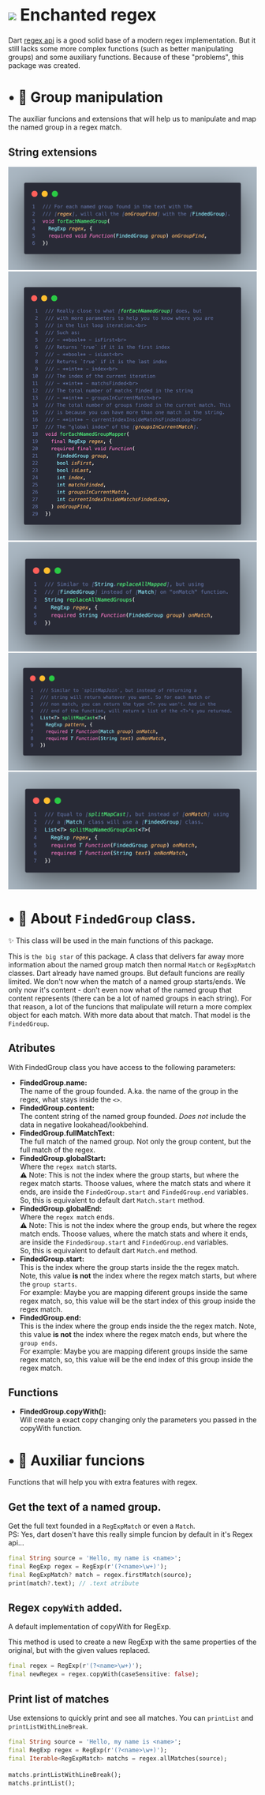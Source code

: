 <style>
.heading-1{
  font-size: 240%!important;
}
</style>

<h1 class="heading-1"><img align="center" height="50" src="https://user-images.githubusercontent.com/84743905/174507937-c8637dd7-5a10-4c12-bf23-945c7872ace2.png"> Enchanted regex</h1>


Dart [regex api](https://api.flutter.dev/flutter/dart-core/RegExp-class.html) is a good solid base of a modern regex implementation. But it still lacks some more complex functions (such as better manipulating groups) and some auxiliary functions. Because of these "problems", this package was created.

# • 🔗 Group manipulation
The auxiliar funcions and extensions that will help us to manipulate and map the named group in a regex match.

## String extensions
![](https://github.com/igormidev/enchanted_regex/blob/master/art/doc_prints/for_each_named_group.png?raw=true)
![](https://github.com/igormidev/enchanted_regex/blob/master/art/doc_prints/for_each_named_group_mapper.png?raw=true)
![](https://github.com/igormidev/enchanted_regex/blob/master/art/doc_prints/replace_all_named_group.png?raw=true)
![](https://github.com/igormidev/enchanted_regex/blob/master/art/doc_prints/split_map_cast.png?raw=true)
![](https://github.com/igormidev/enchanted_regex/blob/master/art/doc_prints/split_map_named_group_cast.png?raw=true)

# • 🌟 About `FindedGroup` class. 
✨ This class will be used in the main functions of this package.

This is `the big star` of this package. A class that delivers far away more information about the named group match then normal `Match` or `RegExpMatch` classes. Dart already have named groups. But default funcions are really limited. We don't now when the match of a named group starts/ends. We only now it's content - don't even now what of the named group that content represents (there can be a lot of named groups in each string). For that reason, a lot of the funcions that malipulate will return a more complex object for each match. With more data about that match. That model is the `FindedGroup`.

## Atributes
With FindedGroup class you have access to the following parameters:
- **FindedGroup.name:**<br>
The name of the group founded. A.ka. the name of the group in the regex, what stays inside the `<>`.
- **FindedGroup.content:**<br>
The content string of the named group founded. *Does not* include the data in negative lookahead/lookbehind. 
- **FindedGroup.fullMatchText:**<br>
The full match of the named group.
Not only the group content, but the full match of the regex.
- **FindedGroup.globalStart:**<br>
Where the `regex match` starts.<br>
⚠️ Note: This is not the index where the group starts,
but where the regex match starts. Thoose values, where
the match stats and where it ends, are inside the
`FindedGroup.start` and `FindedGroup.end` variables.<br>
So, this is equivalent to default dart `Match.start` method.
- **FindedGroup.globalEnd:**<br>
Where the `regex match` ends.<br>
⚠️ Note: This is not the index where the group ends,
but where the regex match ends. Thoose values, where
the match stats and where it ends, are inside the
`FindedGroup.start` and `FindedGroup.end` variables.<br>
So, this is equivalent to default dart `Match.end` method.
- **FindedGroup.start:**<br>
This is the index where the group starts inside the
the regex match. Note, this value **is not** the index where
the regex match starts, but where the `group starts`.<br>
For example: Maybe you are mapping diferent groups inside
the same regex match, so, this value will be the start index
of this group inside the regex match.
- **FindedGroup.end:**<br>
This is the index where the group ends inside the
the regex match. Note, this value **is not** the index where
the regex match ends, but where the `group ends`.<br>
For example: Maybe you are mapping diferent groups inside
the same regex match, so, this value will be the end index
of this group inside the regex match.

## Functions
- **FindedGroup.copyWith():**<br>
Will create a exact copy changing only the parameters you passed in the copyWith function.
 
 # • 🔧 Auxiliar funcions
Functions that will help you with extra features with regex.

## Get the text of a named group.
Get the full text founded in a `RegExpMatch` or even a `Match`. 
<br>PS: Yes, dart dosen't have this really simple funcion by default in it's Regex api...
```dart
final String source = 'Hello, my name is <name>';
final RegExp regex = RegExp(r'(?<name>\w+)');
final RegExpMatch? match = regex.firstMatch(source);
print(match?.text); // .text atribute
```

## Regex `copyWith` added.
A default implementation of copyWith for RegExp.

This method is used to create a new RegExp with the same
properties of the original, but with the given values replaced.
```dart
final regex = RegExp(r'(?<name>\w+)');
final newRegex = regex.copyWith(caseSensitive: false);
```

## Print list of matches
Use extensions to quickly print and see all matches.
You can `printList` and `printListWithLineBreak`.
```dart
final String source = 'Hello, my name is <name>';
final RegExp regex = RegExp(r'(?<name>\w+)');
final Iterable<RegExpMatch> matchs = regex.allMatches(source);

matchs.printListWithLineBreak();
matchs.printList();
```